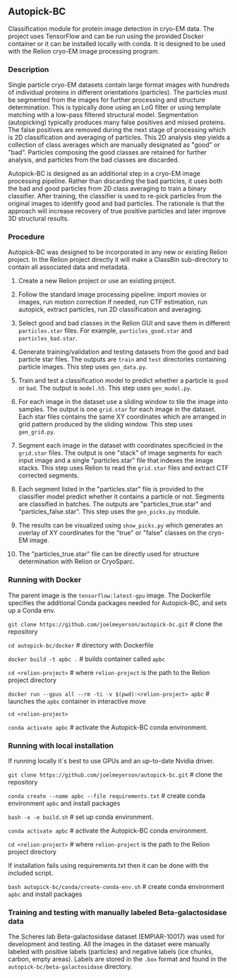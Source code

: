 ## Autopick-BC

Classification module for protein image detection in cryo-EM data. The project uses TensorFlow and can be run using the provided Docker container or it can be installed locally with conda. It is designed to be used with the Relion cryo-EM image processing program. 

### Description

Single particle cryo-EM datasets contain large format images with hundreds of individual proteins in different orientations (particles). The particles must be segmented from the images for further processing and structure determination. This is typically done using an LoG filter or using template matching with a low-pass filtered structural model. Segmentation (autopicking) typically produces many false positives and missed proteins. The false positives are removed during the next stage of processing which is 2D classification and averaging of particles. This 2D analysis step yields a collection of class averages which are manually designated as "good" or "bad". Particles composing the good classes are retained for further analysis, and particles from the bad classes are discarded.

Autopick-BC is designed as an additional step in a cryo-EM image processing pipeline. Rather than discarding the bad particles, it uses both the bad and good particles from 2D class averaging to train a binary classifier. After training, the classifier is used to re-pick particles from the original images to identify good and bad particles. The rationale is that the approach will increase recovery of true positive particles and later improve 3D structural results.

### Procedure

Autopick-BC was designed to be incorporated in any new or existing Relion project. In the Relion project directly it will make a ClassBin sub-directory to contain all associated data and metadata.

1. Create a new Relion project or use an existing project.

2. Follow the standard image processing pipeline: import movies or images, run motion correction if needed, run CTF estimation, run autopick, extract particles, run 2D classification and averaging.

3. Select good and bad classes in the Relion GUI and save them in different `particles.star` files. For example, `particles_good.star` and `particles_bad.star`. 

4. Generate training/validation and testing datasets from the good and bad particle star files. The outputs are `train` and `test` directories containing particle images. This step uses `gen_data.py`.

5. Train and test a classification model to predict whether a particle is `good` or `bad`. The output is `model.h5`. This step uses `gen_model.py`.

6. For each image in the dataset use a sliding window to tile the image into samples. The output is one `grid.star` for each image in the dataset. Each star files contains the same XY coordinates which are arranged in grid pattern produced by the sliding window. This step uses `gen_grid.py`.

7. Segment each image in the dataset with coordinates specificied in the `grid.star` files. The output is one "stack" of image segments for each input image and a single "particles.star" file that indexes the image stacks. This step uses Relion to read the `grid.star` files and extract CTF corrected segments.

8. Each segment listed in the "particles.star" file is provided to the classifier model predict whether it contains a particle or not. Segments are classified in batches. The outputs are "particles_true.star" and "particles_false.star". This step uses the `gen_picks.py` module.

9. The results can be visualized using `show_picks.py` which generates an overlay of XY coordinates for the "true" or "false" classes on the cryo-EM image.

10. The "particles_true.star" file can be directly used for structure determination with Relion or CryoSparc.

### Running with Docker

The parent image is the `tensorflow:latest-gpu` image. The Dockerfile specifies the additional Conda packages needed for Autopick-BC, and sets up a Conda env.

`git clone https://github.com/joelmeyerson/autopick-bc.git` # clone the repository

`cd autopick-bc/docker` # directory with Dockerfile 

`docker build -t apbc .` # builds container called `apbc`

`cd <relion-project>` # where `relion-project` is the path to the Relion project directory

`docker run --gpus all --rm -ti -v $(pwd):<relion-project> apbc` # launches the `apbc` container in interactive move

`cd <relion-project>`

`conda activate apbc` # activate the Autopick-BC conda environment.

### Running with local installation

If running locally it`s best to use GPUs and an up-to-date Nvidia driver.

`git clone https://github.com/joelmeyerson/autopick-bc.git` # clone the repository

`conda create --name apbc --file requirements.txt` # create conda environment `apbc` and install packages

`bash -x -e build.sh` # set up conda environment.

`conda activate apbc` # activate the Autopick-BC conda environment.

`cd <relion-project>` # where `relion-project` is the path to the Relion project directory

If installation fails using requirements.txt then it can be done with the included script.

`bash autopick-bc/conda/create-conda-env.sh` # create conda environment `apbc` and install packages

### Training and testing with manually labeled Beta-galactosidase data

The Scheres lab Beta-galactosidase dataset (EMPIAR-10017) was used for development and testing. All the images in the dataset were manually labeled with positive labels (particles) and negative labels (ice chunks, carbon, empty areas). Labels are stored in the `.box` format and found in the `autopick-bc/beta-galactosidase` directory.